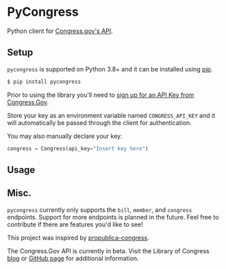 # PyCongress
Python client for [Congress.gov's API](https://api.congress.gov/).

## Setup
`pycongress` is supported on Python 3.8+ and it can be installed using [pip]().

```bash
$ pip install pycongress
```

Prior to using the library you'll need to [sign up for an API Key from Congress.Gov](https://api.congress.gov/sign-up/).

Store your key as an environment variable named `CONGRESS_API_KEY` and it will automatically be passed through the client for authentication.

You may also manually declare your key:

```python
congress = Congress(api_key="Insert key here")
```

## Usage



## Misc.

`pycongress` currently only supports the `bill`, `member`, and `congress` endpoints. Support for more endpoints is planned in the future. Feel free to contribute if there are features you'd like to see!

This project was inspired by [propublica-congress](https://github.com/eyeseast/propublica-congress).

The Congress.Gov API is currently in beta. Visit the Library of Congress [blog](https://blogs.loc.gov/law/2022/09/introducing-the-congress-gov-api/) or [GitHub page](https://github.com/LibraryOfCongress/api.congress.gov/) for additional information.